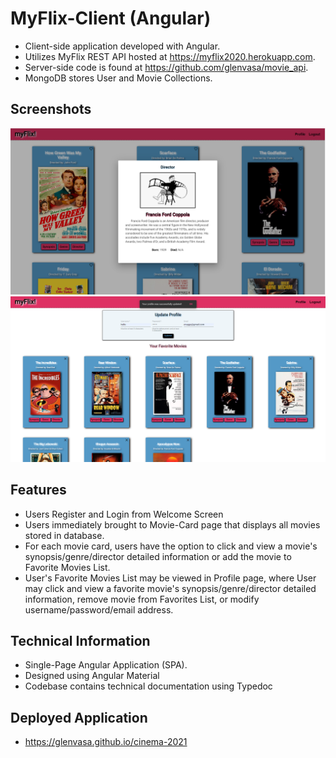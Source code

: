 # MyFlix-Client (Angular)

- Client-side application developed with Angular.
- Utilizes MyFlix REST API hosted at https://myflix2020.herokuapp.com. 
- Server-side code is found at https://github.com/glenvasa/movie_api.
- MongoDB stores User and Movie Collections.

## Screenshots

<img src="src/assets/Director-Modal.png">
<img src="src/assets/Profile-Modal.png">

## Features

- Users Register and Login from Welcome Screen
- Users immediately brought to Movie-Card page that displays all movies stored in database.
- For each movie card, users have the option to click and view a movie's synopsis/genre/director detailed information or add the movie to Favorite Movies List. 
- User's Favorite Movies List may be viewed in Profile page, where User may click and view a favorite movie's synopsis/genre/director detailed information, remove movie from Favorites List, or modify username/password/email address.


## Technical Information

- Single-Page Angular Application (SPA).
- Designed using Angular Material
- Codebase contains technical documentation using Typedoc

## Deployed Application

- https://glenvasa.github.io/cinema-2021
